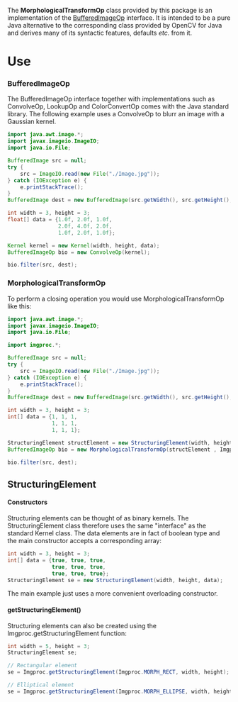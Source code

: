 The **MorphologicalTransformOp** class provided by this package is an implementation of the [BufferedImageOp](https://docs.oracle.com/javase/8/docs/api/java/awt/image/BufferedImageOp.html) interface. It is intended to be a pure Java alternative to the corresponding class provided by OpenCV for Java and derives many of its syntactic features, defaults *etc.* from it.

# Use

### BufferedImageOp

The BufferedImageOp interface together with implementations such as ConvolveOp, LookupOp and ColorConvertOp comes with the Java standard library. The following example uses a ConvolveOp to blurr an image with a Gaussian kernel.

```Java
import java.awt.image.*;  
import javax.imageio.ImageIO;  
import java.io.File;

BufferedImage src = null;
try {  
    src = ImageIO.read(new File("./Image.jpg"));  
} catch (IOException e) {  
    e.printStackTrace();  
}
BufferedImage dest = new BufferedImage(src.getWidth(), src.getHeight(), BufferedImage.TYPE_BYTE_GRAY);

int width = 3, height = 3;
float[] data = {1.0f, 2.0f, 1.0f,
				2.0f, 4.0f, 2.0f,
				1.0f, 2.0f, 1.0f};

Kernel kernel = new Kernel(width, height, data);
BufferedImageOp bio = new ConvolveOp(kernel);

bio.filter(src, dest);
```

### MorphologicalTransformOp

To perform a closing operation you would use MorphologicalTransformOp like this:

```Java
import java.awt.image.*;  
import javax.imageio.ImageIO;  
import java.io.File;

import imgproc.*;

BufferedImage src = null; 
try {  
    src = ImageIO.read(new File("./Image.jpg"));  
} catch (IOException e) {  
    e.printStackTrace();  
}
BufferedImage dest = new BufferedImage(src.getWidth(), src.getHeight(), BufferedImage.TYPE_BYTE_GRAY);

int width = 3, height = 3;
int[] data = {1, 1, 1,
			  1, 1, 1,
			  1, 1, 1};

StructuringElement structElement = new StructuringElement(width, height, data);
BufferedImageOp bio = new MorphologicalTransformOp(structElement , Imgproc.MORPH_CLOSE);

bio.filter(src, dest);
```

## StructuringElement

####  Constructors
Structuring elements can be thought of as binary kernels. The StructuringElement class therefore uses the same "interface" as the standard Kernel class. The data elements are in fact of boolean type and the main constructor accepts a corresponding array:
```Java
int width = 3, height = 3;
int[] data = {true, true, true,
			  true, true, true,
			  true, true, true};
StructuringElement se = new StructuringElement(width, height, data);
```
The main example just uses a more convenient overloading constructor. 
####  getStructuringElement()
Structuring elements can also be created using the Imgproc.getStructuringElement function:
```Java
int width = 5, height = 3;
StructuringElement se;

// Rectangular element
se = Imgproc.getStructuringElement(Imgproc.MORPH_RECT, width, height);

// Elliptical element
se = Imgproc.getStructuringElement(Imgproc.MORPH_ELLIPSE, width, height);
```

